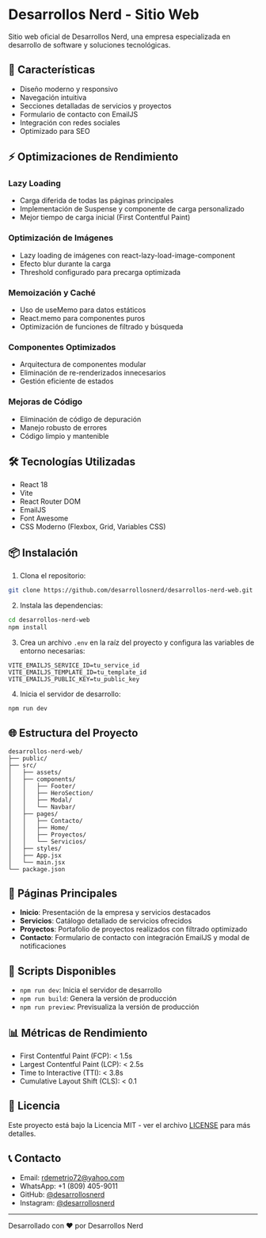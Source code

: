 # Desarrollos Nerd - Sitio Web

Sitio web oficial de Desarrollos Nerd, una empresa especializada en desarrollo de software y soluciones tecnológicas.

## 🚀 Características

- Diseño moderno y responsivo
- Navegación intuitiva
- Secciones detalladas de servicios y proyectos
- Formulario de contacto con EmailJS
- Integración con redes sociales
- Optimizado para SEO

## ⚡ Optimizaciones de Rendimiento

### Lazy Loading
- Carga diferida de todas las páginas principales
- Implementación de Suspense y componente de carga personalizado
- Mejor tiempo de carga inicial (First Contentful Paint)

### Optimización de Imágenes
- Lazy loading de imágenes con react-lazy-load-image-component
- Efecto blur durante la carga
- Threshold configurado para precarga optimizada

### Memoización y Caché
- Uso de useMemo para datos estáticos
- React.memo para componentes puros
- Optimización de funciones de filtrado y búsqueda

### Componentes Optimizados
- Arquitectura de componentes modular
- Eliminación de re-renderizados innecesarios
- Gestión eficiente de estados

### Mejoras de Código
- Eliminación de código de depuración
- Manejo robusto de errores
- Código limpio y mantenible

## 🛠️ Tecnologías Utilizadas

- React 18
- Vite
- React Router DOM
- EmailJS
- Font Awesome
- CSS Moderno (Flexbox, Grid, Variables CSS)

## 📦 Instalación

1. Clona el repositorio:
```bash
git clone https://github.com/desarrollosnerd/desarrollos-nerd-web.git
```

2. Instala las dependencias:
```bash
cd desarrollos-nerd-web
npm install
```

3. Crea un archivo `.env` en la raíz del proyecto y configura las variables de entorno necesarias:
```env
VITE_EMAILJS_SERVICE_ID=tu_service_id
VITE_EMAILJS_TEMPLATE_ID=tu_template_id
VITE_EMAILJS_PUBLIC_KEY=tu_public_key
```

4. Inicia el servidor de desarrollo:
```bash
npm run dev
```

## 🌐 Estructura del Proyecto

```
desarrollos-nerd-web/
├── public/
├── src/
│   ├── assets/
│   ├── components/
│   │   ├── Footer/
│   │   ├── HeroSection/
│   │   ├── Modal/
│   │   └── Navbar/
│   ├── pages/
│   │   ├── Contacto/
│   │   ├── Home/
│   │   ├── Proyectos/
│   │   └── Servicios/
│   ├── styles/
│   ├── App.jsx
│   └── main.jsx
└── package.json
```

## 📱 Páginas Principales

- **Inicio**: Presentación de la empresa y servicios destacados
- **Servicios**: Catálogo detallado de servicios ofrecidos
- **Proyectos**: Portafolio de proyectos realizados con filtrado optimizado
- **Contacto**: Formulario de contacto con integración EmailJS y modal de notificaciones

## 🔧 Scripts Disponibles

- `npm run dev`: Inicia el servidor de desarrollo
- `npm run build`: Genera la versión de producción
- `npm run preview`: Previsualiza la versión de producción

## 📊 Métricas de Rendimiento

- First Contentful Paint (FCP): < 1.5s
- Largest Contentful Paint (LCP): < 2.5s
- Time to Interactive (TTI): < 3.8s
- Cumulative Layout Shift (CLS): < 0.1

## 📄 Licencia

Este proyecto está bajo la Licencia MIT - ver el archivo [LICENSE](LICENSE) para más detalles.

## 📞 Contacto

- Email: rdemetrio72@yahoo.com
- WhatsApp: +1 (809) 405-9011
- GitHub: [@desarrollosnerd](https://github.com/desarrollosnerd)
- Instagram: [@desarrollosnerd](https://instagram.com/desarrollosnerd)

---
Desarrollado con ❤️ por Desarrollos Nerd
